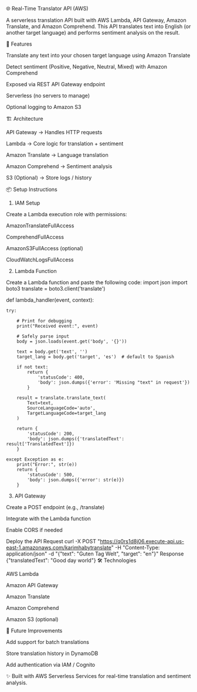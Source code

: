 🌐 Real-Time Translator API (AWS)

A serverless translation API built with AWS Lambda, API Gateway, Amazon Translate, and Amazon Comprehend.
This API translates text into English (or another target language) and performs sentiment analysis on the result.

🚀 Features

Translate any text into your chosen target language using Amazon Translate

Detect sentiment (Positive, Negative, Neutral, Mixed) with Amazon Comprehend

Exposed via REST API Gateway endpoint

Serverless (no servers to manage)

Optional logging to Amazon S3

🏗️ Architecture

API Gateway → Handles HTTP requests

Lambda → Core logic for translation + sentiment

Amazon Translate → Language translation

Amazon Comprehend → Sentiment analysis

S3 (Optional) → Store logs / history

📦 Setup Instructions
1. IAM Setup

Create a Lambda execution role with permissions:

AmazonTranslateFullAccess

ComprehendFullAccess

AmazonS3FullAccess (optional)

CloudWatchLogsFullAccess

2. Lambda Function

Create a Lambda function and paste the following code:
import json
import boto3
translate = boto3.client('translate')

def lambda_handler(event, context):

    try:

        # Print for debugging
        print("Received event:", event)

        # Safely parse input
        body = json.loads(event.get('body', '{}'))

        text = body.get('text', '')
        target_lang = body.get('target', 'es')  # default to Spanish

        if not text:
            return {
                'statusCode': 400,
                'body': json.dumps({'error': 'Missing "text" in request'})
            }

        result = translate.translate_text(
            Text=text,
            SourceLanguageCode='auto',
            TargetLanguageCode=target_lang
        )

        return {
            'statusCode': 200,
            'body': json.dumps({'translatedText': result['TranslatedText']})
        }

    except Exception as e:
        print("Error:", str(e))
        return {
            'statusCode': 500,
            'body': json.dumps({'error': str(e)})
        }
3. API Gateway

Create a POST endpoint (e.g., /translate)

Integrate with the Lambda function

Enable CORS if needed

Deploy the API
Request
curl -X POST "https://q0rs1d8j06.execute-api.us-east-1.amazonaws.com/karimhabytranslate" -H "Content-Type: application/json" -d "{\"text\": \"Guten Tag Welt\", \"target\": \"en\"}"
Response
{"translatedText": "Good day world"}
🛠️ Technologies

AWS Lambda

Amazon API Gateway

Amazon Translate

Amazon Comprehend

Amazon S3 (optional)

📌 Future Improvements

Add support for batch translations

Store translation history in DynamoDB

Add authentication via IAM / Cognito

✨ Built with AWS Serverless Services for real-time translation and sentiment analysis.
